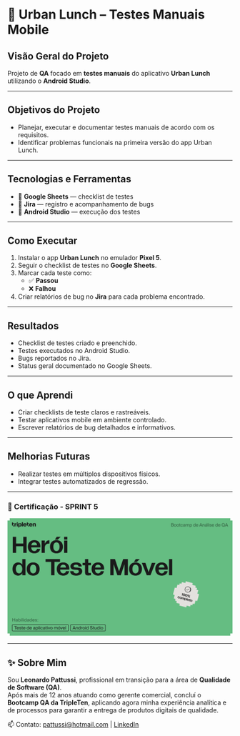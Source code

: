 # 📝 Urban Lunch – Testes Manuais Mobile

##  Visão Geral do Projeto
Projeto de **QA** focado em **testes manuais** do aplicativo **Urban Lunch** utilizando o **Android Studio**.


---

##  Objetivos do Projeto
- Planejar, executar e documentar testes manuais de acordo com os requisitos.  
- Identificar problemas funcionais na primeira versão do app Urban Lunch.  

---

##  Tecnologias e Ferramentas
- 📝 **Google Sheets** — checklist de testes  
- 🐞 **Jira** — registro e acompanhamento de bugs  
- 📱 **Android Studio** — execução dos testes  

---

##  Como Executar
1. Instalar o app **Urban Lunch** no emulador **Pixel 5**.  
2. Seguir o checklist de testes no **Google Sheets**.  
3. Marcar cada teste como:  
   - ✅ **Passou**  
   - ❌ **Falhou**  
4. Criar relatórios de bug no **Jira** para cada problema encontrado.  

---

##  Resultados
- Checklist de testes criado e preenchido.  
- Testes executados no Android Studio.  
- Bugs reportados no Jira.  
- Status geral documentado no Google Sheets.  

---

##  O que Aprendi
- Criar checklists de teste claros e rastreáveis.  
- Testar aplicativos mobile em ambiente controlado.  
- Escrever relatórios de bug detalhados e informativos.  

---

##  Melhorias Futuras
- Realizar testes em múltiplos dispositivos físicos.  
- Integrar testes automatizados de regressão.  

---

### 🎉 Certificação - SPRINT 5
<img src="Imagem\QuintoSprint.png"> 

---

## ✨ Sobre Mim
Sou **Leonardo Pattussi**, profissional em transição para a área de **Qualidade de Software (QA)**.  
Após mais de 12 anos atuando como gerente comercial, concluí o **Bootcamp QA da TripleTen**, aplicando agora minha experiência analítica e de processos para garantir a entrega de produtos digitais de qualidade.  

📫 Contato: [pattussi@hotmail.com](mailto:pattussi@hotmail.com) | [LinkedIn](https://linkedin.com/in/leonardo-pattussi)  